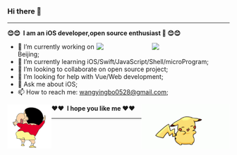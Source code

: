 ### Hi there 👋
----

**😊😊 &nbsp;I am an iOS developer,open source enthusiast &nbsp;😊😊**


<!-- https://github.com/anuraghazra/github-readme-stats/blob/master/readme_cn.md -->
<!-- <img align="right" src="https://github-readme-stats.vercel.app/api?username=ChenYilong&title_color=00FFBD&show_icons=true&icon_color=00FFBD&text_color=00FFBD&bg_color=01033F&hide_title=false" /> -->
<img  align="right" width="35%" src="https://github-readme-stats.vercel.app/api?username=wangyingbo&theme=radical&line_height=45&show_icons=1" />
<img align="right" width="25%" src="https://github-readme-stats.anuraghazra1.vercel.app/api/top-langs/?username=wangyingbo&theme=radical&hide_langs_below=0" />


- 🔭 I’m currently working on Beijing;
- 🌱 I’m currently learning iOS/Swift/JavaScript/Shell/microProgram;
- 👯 I’m looking to collaborate on open source project;
- 🤔 I’m looking for help with Vue/Web development;
- 💬 Ask me about iOS;
- 📫 How to reach me: wangyingbo0528@gmail.com;
<!-- - 😄 Pronouns: ... -->
<!-- - ⚡ Fun fact: ... -->

<img align="right" src="https://raw.githubusercontent.com/wangyingbo/PrivateImages/master/2020/pikachu.gif" width="200">

<img align="left" src="https://raw.githubusercontent.com/wangyingbo/Leecason/master/shin_chan.gif" width="100">

**❤️❤️&nbsp; I hope you like me&nbsp;❤️❤️**

----


<!--
**wangyingbo/wangyingbo** is a ✨ _special_ ✨ repository because its `README.md` (this file) appears on your GitHub profile.

Here are some ideas to get you started:

- 🔭 I’m currently working on ...
- 🌱 I’m currently learning ...
- 👯 I’m looking to collaborate on ...
- 🤔 I’m looking for help with ...
- 💬 Ask me about ...
- 📫 How to reach me: ...
- 😄 Pronouns: ...
- ⚡ Fun fact: ...
-->
